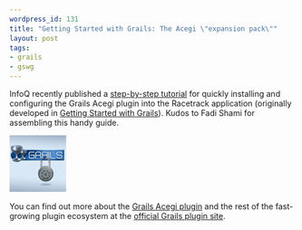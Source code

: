 ```yaml
---
wordpress_id: 131
title: "Getting Started with Grails: The Acegi \"expansion pack\""
layout: post
tags:
- grails
- gswg
---
```

InfoQ recently published a [step-by-step tutorial](http://www.infoq.com/articles/grails-acegi-integration "InfoQ: Securing a Grails Application with Acegi Security") for quickly installing and configuring the Grails Acegi plugin into the Racetrack application (originally developed in [Getting Started with Grails](http://jasonrudolph.com/blog/2007/01/17/just-released-getting-started-with-grails/ "jasonrudolph.com - Blog - Just Released: Getting Started with Grails")).  Kudos to Fadi Shami for assembling this handy guide.  

![20080226 Grails + Acegi](/resources/20080226-grails-acegi.jpg)

You can find out more about the [Grails Acegi plugin](http://grails.codehaus.org/AcegiSecurity+Plugin) and the rest of the fast-growing plugin ecosystem at the [official Grails plugin site](http://grails.org/plugins "Grails Plugins").
